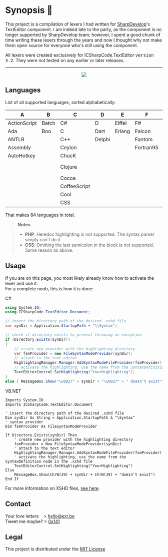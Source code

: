 Synopsis 📜
===========
This project is a compilation of lexers I had written for [SharpDevelop](https://github.com/icsharpcode)'s TextEditor component. I am indeed late to the party, as the component is no longer supported by SharpDevelop team; however, I spent a good chunk of time writing these lexers through the years and now I thought why not make them open source for everyone who's still using the component.

All lexers were created exclusively for  ICSharpCode.TextEditor <kbd>version 3.2</kbd>. They were not tested on any earlier or later releases.

----------

<p align="center">
  <img src ="http://i.imgur.com/Pif99Td.png" />
</p>

Languages
---------
List of all supported languages, sorted alphabetically:

A            | B     | C            | D      | E      | F          | G       | H       | I       | J          | K       | L    | N       | O     | P          | R        | S        | T          | V           | X
-------------|-------|--------------|--------|--------|------------|---------|---------|---------|------------|---------|------|---------|-------|------------|----------|----------|------------|-------------|----
ActionScript | Batch | C#           | D      | Eiffel | F#         | Go      | Haskell | Icon    | Java       | KiXtart | Lean | Nemerle | Obj-C | ParaSail   | R        | Scala    | TCL        | Vala        | X10
Ada          | Boo   | C            | Dart   | Erlang | Falcon     | Groovy  | Haxe    | ILYC    | JavaScript | Kotlin  | Lisp | Nim     | OCaml | Pascal     | Registry | Scheme   | Thrift     | VB.NET      | XC
ANTLR        |       | C++          | Delphi |        | Fantom     | Gui4Cli | HTML    | INI/INF | JSON       |         | Lua  |         |       | PHP        | Resource | Solidity | TypeScript | VBScript    | XML
Assembly     |       | Ceylon       |        |        | Fortran95  |         |         | Io      | Julia      |         |      |         |       | Pike       | Rexx     | Spike    |            | Verilog     | Xtend
AutoHotkey   |       | ChucK        |        |        |            |         |         |         |            |         |      |         |       | PowerShell | Rust     | SQF      |            | VHDL        |
             |       | Clojure      |        |        |            |         |         |         |            |         |      |         |       | Prolog     |          | SQL      |            | VS Solution |
             |       | Cocoa        |        |        |            |         |         |         |            |         |      |         |       | PureScript |          | Swift    |            |             |
             |       | CoffeeScript |        |        |            |         |         |         |            |         |      |         |       | Python     |          |          |            |             |
             |       | Cool         |        |        |            |         |         |         |            |         |      |         |       |            |          |          |            |             |
             |       | CSS          |        |        |            |         |         |         |            |         |      |         |       |            |          |          |            |             |
 
That makes 84 languages in total.

> **Notes**

> - **PHP**: Heredoc highlighting is not supported. The syntax parser simply can't do it.
> - **CSS**: Omitting the last semicolon in the block is not supported. Same reason as above.

Usage
-----
If you are on this page, you most likely already know how to activate the lexer and use it.<br/>For a complete noob, this is how it is done:

C#
```c#
using System.IO;
using ICSharpCode.TextEditor.Document;
```
```c#
// insert the directory path of the desired .xshd file
var synDir = Application.StartupPath + "\\Syntax";

// check if directory exists to prevent throwing an exception
if (Directory.Exists(synDir))
{
    // create new provider with the highlighting directory
    var fsmProvider = new FileSyntaxModeProvider(synDir);
    // attach to the text editor
    HighlightingManager.Manager.AddSyntaxModeFileProvider(fsmProvider);
    // activate the highlighting, use the name from the SyntaxDefinition node in the .xshd file
    TextEditorControl.SetHighlighting("YourHighlighting");
}
else { MessageBox.Show("\u0027" + synDir + "\u0027" + " doesn't exist"); }
```

VB.NET
```vb.net
Imports System.IO
Imports ICSharpCode.TextEditor.Document
```
```vb.net
' insert the directory path of the desired .xshd file
Dim synDir As String = Application.StartupPath & "\Syntax"
' syntax provider
Dim fsmProvider As FileSyntaxModeProvider

If Directory.Exists(synDir) Then
	' create new provider with the highlighting directory
	fsmProvider = New FileSyntaxModeProvider(synDir)
	' attach to the text editor
	HighlightingManager.Manager.AddSyntaxModeFileProvider(fsmProvider)
	' activate the highlighting, use the name from the SyntaxDefinition node in the .xshd file
	TextEditorControl.SetHighlighting("YourHighlighting")
Else
	MessageBox.Show(ChrW(39) + synDir + ChrW(39) + "doesn't exist")
End If
```

For more information on XSHD files,  [see here](https://github.com/icsharpcode/SharpDevelop/wiki/Syntax-highlighting#attach-a-syntaxhighlighting-to-the-text-editor).

Contact
-------
Your love letters &nbsp;&nbsp;&nbsp;> hello@exr.be
<br/>
Tweet me maybe?   > [0x141](https://twitter.com/0x141)

Legal
-----
This project is distributed under the [MIT License](https://opensource.org/licenses/MIT)
